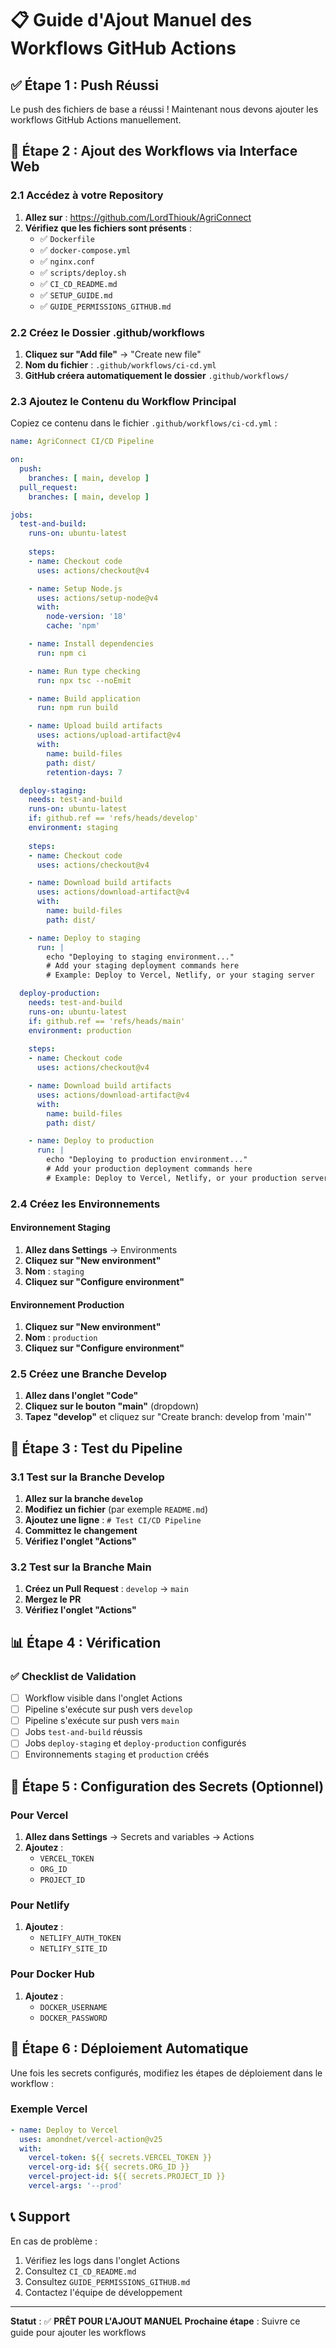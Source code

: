 # 📋 Guide d'Ajout Manuel des Workflows GitHub Actions

## ✅ Étape 1 : Push Réussi

Le push des fichiers de base a réussi ! Maintenant nous devons ajouter les workflows GitHub Actions manuellement.

## 🔧 Étape 2 : Ajout des Workflows via Interface Web

### 2.1 Accédez à votre Repository
1. **Allez sur** : https://github.com/LordThiouk/AgriConnect
2. **Vérifiez que les fichiers sont présents** :
   - ✅ `Dockerfile`
   - ✅ `docker-compose.yml`
   - ✅ `nginx.conf`
   - ✅ `scripts/deploy.sh`
   - ✅ `CI_CD_README.md`
   - ✅ `SETUP_GUIDE.md`
   - ✅ `GUIDE_PERMISSIONS_GITHUB.md`

### 2.2 Créez le Dossier .github/workflows
1. **Cliquez sur "Add file"** → "Create new file"
2. **Nom du fichier** : `.github/workflows/ci-cd.yml`
3. **GitHub créera automatiquement le dossier** `.github/workflows/`

### 2.3 Ajoutez le Contenu du Workflow Principal

Copiez ce contenu dans le fichier `.github/workflows/ci-cd.yml` :

```yaml
name: AgriConnect CI/CD Pipeline

on:
  push:
    branches: [ main, develop ]
  pull_request:
    branches: [ main, develop ]

jobs:
  test-and-build:
    runs-on: ubuntu-latest
    
    steps:
    - name: Checkout code
      uses: actions/checkout@v4

    - name: Setup Node.js
      uses: actions/setup-node@v4
      with:
        node-version: '18'
        cache: 'npm'

    - name: Install dependencies
      run: npm ci

    - name: Run type checking
      run: npx tsc --noEmit

    - name: Build application
      run: npm run build

    - name: Upload build artifacts
      uses: actions/upload-artifact@v4
      with:
        name: build-files
        path: dist/
        retention-days: 7

  deploy-staging:
    needs: test-and-build
    runs-on: ubuntu-latest
    if: github.ref == 'refs/heads/develop'
    environment: staging
    
    steps:
    - name: Checkout code
      uses: actions/checkout@v4

    - name: Download build artifacts
      uses: actions/download-artifact@v4
      with:
        name: build-files
        path: dist/

    - name: Deploy to staging
      run: |
        echo "Deploying to staging environment..."
        # Add your staging deployment commands here
        # Example: Deploy to Vercel, Netlify, or your staging server

  deploy-production:
    needs: test-and-build
    runs-on: ubuntu-latest
    if: github.ref == 'refs/heads/main'
    environment: production
    
    steps:
    - name: Checkout code
      uses: actions/checkout@v4

    - name: Download build artifacts
      uses: actions/download-artifact@v4
      with:
        name: build-files
        path: dist/

    - name: Deploy to production
      run: |
        echo "Deploying to production environment..."
        # Add your production deployment commands here
        # Example: Deploy to Vercel, Netlify, or your production server
```

### 2.4 Créez les Environnements

#### Environnement Staging
1. **Allez dans Settings** → Environments
2. **Cliquez sur "New environment"**
3. **Nom** : `staging`
4. **Cliquez sur "Configure environment"**

#### Environnement Production
1. **Cliquez sur "New environment"**
2. **Nom** : `production`
3. **Cliquez sur "Configure environment"**

### 2.5 Créez une Branche Develop
1. **Allez dans l'onglet "Code"**
2. **Cliquez sur le bouton "main"** (dropdown)
3. **Tapez "develop"** et cliquez sur "Create branch: develop from 'main'"

## 🧪 Étape 3 : Test du Pipeline

### 3.1 Test sur la Branche Develop
1. **Allez sur la branche `develop`**
2. **Modifiez un fichier** (par exemple `README.md`)
3. **Ajoutez une ligne** : `# Test CI/CD Pipeline`
4. **Committez le changement**
5. **Vérifiez l'onglet "Actions"**

### 3.2 Test sur la Branche Main
1. **Créez un Pull Request** : `develop` → `main`
2. **Mergez le PR**
3. **Vérifiez l'onglet "Actions"**

## 📊 Étape 4 : Vérification

### ✅ Checklist de Validation
- [ ] Workflow visible dans l'onglet Actions
- [ ] Pipeline s'exécute sur push vers `develop`
- [ ] Pipeline s'exécute sur push vers `main`
- [ ] Jobs `test-and-build` réussis
- [ ] Jobs `deploy-staging` et `deploy-production` configurés
- [ ] Environnements `staging` et `production` créés

## 🔧 Étape 5 : Configuration des Secrets (Optionnel)

### Pour Vercel
1. **Allez dans Settings** → Secrets and variables → Actions
2. **Ajoutez** :
   - `VERCEL_TOKEN`
   - `ORG_ID`
   - `PROJECT_ID`

### Pour Netlify
1. **Ajoutez** :
   - `NETLIFY_AUTH_TOKEN`
   - `NETLIFY_SITE_ID`

### Pour Docker Hub
1. **Ajoutez** :
   - `DOCKER_USERNAME`
   - `DOCKER_PASSWORD`

## 🚀 Étape 6 : Déploiement Automatique

Une fois les secrets configurés, modifiez les étapes de déploiement dans le workflow :

### Exemple Vercel
```yaml
- name: Deploy to Vercel
  uses: amondnet/vercel-action@v25
  with:
    vercel-token: ${{ secrets.VERCEL_TOKEN }}
    vercel-org-id: ${{ secrets.ORG_ID }}
    vercel-project-id: ${{ secrets.PROJECT_ID }}
    vercel-args: '--prod'
```

## 📞 Support

En cas de problème :
1. Vérifiez les logs dans l'onglet Actions
2. Consultez `CI_CD_README.md`
3. Consultez `GUIDE_PERMISSIONS_GITHUB.md`
4. Contactez l'équipe de développement

---

**Statut** : ✅ **PRÊT POUR L'AJOUT MANUEL**
**Prochaine étape** : Suivre ce guide pour ajouter les workflows 